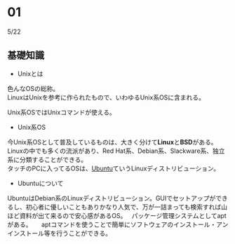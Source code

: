 # 01
5/22

## 基礎知識

- Unixとは

色んなOSの総称。  
LinuxはUnixを参考に作られたもので、いわゆるUnix系OSに含まれる。  
  
Unix系OSではUnixコマンドが使える。

- Unix系OS

今Unix系OSとして普及しているものは、大きく分けて**Linux**と**BSD**がある。  
Linuxの中でも多くの流派があり、Red Hat系、Debian系、Slackware系、独立系に分類することができる。  
タッチのPCに入ってるOSは、<a href="https://www.ubuntulinux.jp/">Ubuntu</a>ていうLinuxディストリビューション。

- Ubuntuについて

UbuntuはDebian系のLinuxディストリビューション。GUIでセットアップができるし、初心者に優しいこともありかなり人気で、万が一詰まっても検索すれば山ほど資料が出て来るので安心感があるOS。  
パッケージ管理システムとしてaptがある。 　
aptコマンドを使うことで簡単にソフトウェアのインストール・アンインストール等を行うことができる。  


